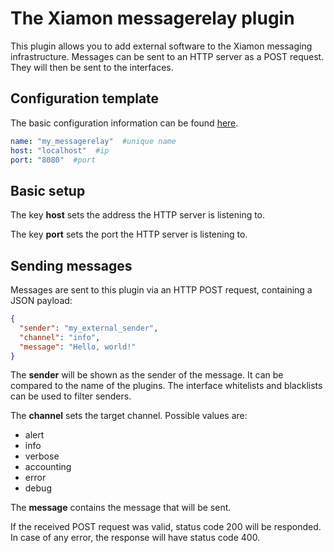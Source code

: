 # The Xiamon messagerelay plugin

This plugin allows you to add external software to the Xiamon messaging infrastructure. Messages can be sent to an HTTP server as a POST request. They will then be sent to the interfaces.

## **Configuration template**

The basic configuration information can be found [here](../config_basics.md).

```yaml
name: "my_messagerelay"  #unique name
host: "localhost"  #ip
port: "8080"  #port
```

## **Basic setup**

The key **host** sets the address the HTTP server is listening to.

The key **port** sets the port the HTTP server is listening to.

## **Sending messages**

Messages are sent to this plugin via an HTTP POST request, containing a JSON payload:

```json
{
  "sender": "my_external_sender",
  "channel": "info",
  "message": "Hello, world!"
}
```

The **sender** will be shown as the sender of the message. It can be compared to the name of the plugins. The interface whitelists and blacklists can be used to filter senders.

The **channel** sets the target channel. Possible values are:
- alert
- info
- verbose
- accounting
- error
- debug

The **message** contains the message that will be sent.

If the received POST request was valid, status code 200 will be responded. In case of any error, the response will have status code 400.

